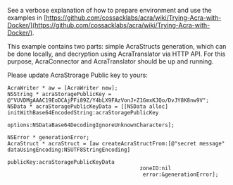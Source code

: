 See a verbose explanation of how to prepare environment and use the examples in [https://github.com/cossacklabs/acra/wiki/Trying-Acra-with-Docker/](https://github.com/cossacklabs/acra/wiki/Trying-Acra-with-Docker/). 

This example contains two parts: simple AcraStructs generation, which can be done locally, and decryption using AcraTranslator via HTTP API. For this purpose, AcraConnector and AcraTranslator should be up and running.
  
Please update AcraStrorage Public key to yours:

```objc
AcraWriter * aw = [AcraWriter new];
NSString * acraStoragePublicKey = @"VUVDMgAAAC19EoDCAjPFi89Z/Y4bLX9FAzVonJ+Z1GmxKJQo/DvJY8K8nw9V";
NSData * acraStoragePublicKeyData = [[NSData alloc] initWithBase64EncodedString:acraStoragePublicKey
                                                                      options:NSDataBase64DecodingIgnoreUnknownCharacters];

NSError * generationError;
AcraStruct * acraStruct = [aw createAcraStructFrom:[@"secret message" dataUsingEncoding:NSUTF8StringEncoding]
                                       publicKey:acraStoragePublicKeyData
                                          zoneID:nil
                                           error:&generationError];
```